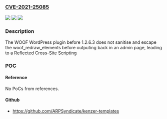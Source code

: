 ### [CVE-2021-25085](https://cve.mitre.org/cgi-bin/cvename.cgi?name=CVE-2021-25085)
![](https://img.shields.io/static/v1?label=Product&message=WOOF%20%E2%80%93%20Products%20Filter%20for%20WooCommerce&color=blue)
![](https://img.shields.io/static/v1?label=Version&message=1.2.6.3%3C%201.2.6.3%20&color=brighgreen)
![](https://img.shields.io/static/v1?label=Vulnerability&message=CWE-79%20Cross-site%20Scripting%20(XSS)&color=brighgreen)

### Description

The WOOF WordPress plugin before 1.2.6.3 does not sanitise and escape the woof_redraw_elements before outputing back in an admin page, leading to a Reflected Cross-Site Scripting

### POC

#### Reference
No PoCs from references.

#### Github
- https://github.com/ARPSyndicate/kenzer-templates

